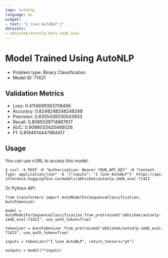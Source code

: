 ```yaml
---
tags: autonlp
language: en
widget:
- text: "I love AutoNLP 🤗"
datasets:
- abhishek/autonlp-data-imdb_eval
---
```


# Model Trained Using AutoNLP

- Problem type: Binary Classification
- Model ID: 71421

## Validation Metrics

- Loss: 0.4114699363708496
- Accuracy: 0.8248248248248248
- Precision: 0.8305439330543933
- Recall: 0.8085539714867617
- AUC: 0.9088033420466026
- F1: 0.8194014447884417

## Usage

You can use cURL to access this model:

```
$ curl -X POST -H "Authorization: Bearer YOUR_API_KEY" -H "Content-Type: application/json" -d '{"inputs": "I love AutoNLP"}' https://api-inference.huggingface.co/models/abhishek/autonlp-imdb_eval-71421
```

Or Python API:

```
from transformers import AutoModelForSequenceClassification, AutoTokenizer

model = AutoModelForSequenceClassification.from_pretrained("abhishek/autonlp-imdb_eval-71421", use_auth_token=True)

tokenizer = AutoTokenizer.from_pretrained("abhishek/autonlp-imdb_eval-71421", use_auth_token=True)

inputs = tokenizer("I love AutoNLP", return_tensors="pt")

outputs = model(**inputs)
```